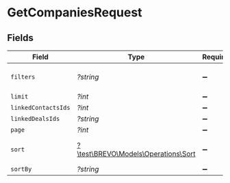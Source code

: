 # GetCompaniesRequest


## Fields

| Field                                                                                                                            | Type                                                                                                                             | Required                                                                                                                         | Description                                                                                                                      |
| -------------------------------------------------------------------------------------------------------------------------------- | -------------------------------------------------------------------------------------------------------------------------------- | -------------------------------------------------------------------------------------------------------------------------------- | -------------------------------------------------------------------------------------------------------------------------------- |
| `filters`                                                                                                                        | *?string*                                                                                                                        | :heavy_minus_sign:                                                                                                               | Filter by attrbutes. If you have filter for owner on your side please send it as {"attributes.owner":"6299dcf3874a14eacbc65c46"} |
| `limit`                                                                                                                          | *?int*                                                                                                                           | :heavy_minus_sign:                                                                                                               | Number of documents per page                                                                                                     |
| `linkedContactsIds`                                                                                                              | *?int*                                                                                                                           | :heavy_minus_sign:                                                                                                               | Filter by linked contacts ids                                                                                                    |
| `linkedDealsIds`                                                                                                                 | *?string*                                                                                                                        | :heavy_minus_sign:                                                                                                               | Filter by linked Deals ids                                                                                                       |
| `page`                                                                                                                           | *?int*                                                                                                                           | :heavy_minus_sign:                                                                                                               | Index of the first document of the page                                                                                          |
| `sort`                                                                                                                           | [?\test\BREVO\Models\Operations\Sort](../../models/operations/Sort.md)                                                           | :heavy_minus_sign:                                                                                                               | Sort the results in the ascending/descending order. Default order is **descending** by creation if `sort` is not passed          |
| `sortBy`                                                                                                                         | *?string*                                                                                                                        | :heavy_minus_sign:                                                                                                               | The field used to sort field names.                                                                                              |